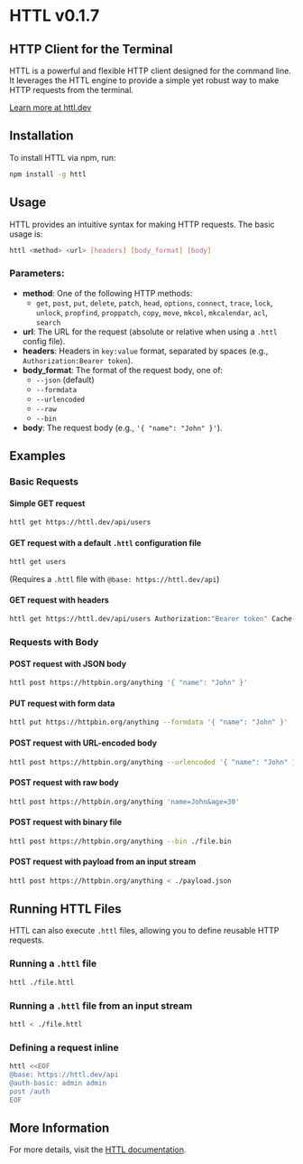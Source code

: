 # HTTL v0.1.7

## HTTP Client for the Terminal

HTTL is a powerful and flexible HTTP client designed for the command line. It leverages the HTTL engine to provide a simple yet robust way to make HTTP requests from the terminal.

[Learn more at httl.dev](https://httl.dev)

## Installation

To install HTTL via npm, run:

```sh
npm install -g httl
```

## Usage

HTTL provides an intuitive syntax for making HTTP requests. The basic usage is:

```sh
httl <method> <url> [headers] [body_format] [body]
```

### Parameters:
- **method**: One of the following HTTP methods:
  - `get`, `post`, `put`, `delete`, `patch`, `head`, `options`, `connect`, `trace`, `lock`, `unlock`, `propfind`, `proppatch`, `copy`, `move`, `mkcol`, `mkcalendar`, `acl`, `search`
- **url**: The URL for the request (absolute or relative when using a `.httl` config file).
- **headers**: Headers in `key:value` format, separated by spaces (e.g., `Authorization:Bearer token`).
- **body_format**: The format of the request body, one of:
  - `--json` (default)
  - `--formdata`
  - `--urlencoded`
  - `--raw`
  - `--bin`
- **body**: The request body (e.g., `'{ "name": "John" }'`).

## Examples

### Basic Requests

#### Simple GET request
```sh
httl get https://httl.dev/api/users
```

#### GET request with a default `.httl` configuration file
```sh
httl get users
```
(Requires a `.httl` file with `@base: https://httl.dev/api`)

#### GET request with headers
```sh
httl get https://httl.dev/api/users Authorization:"Bearer token" Cache-Control:private
```

### Requests with Body

#### POST request with JSON body
```sh
httl post https://httpbin.org/anything '{ "name": "John" }'
```

#### PUT request with form data
```sh
httl put https://httpbin.org/anything --formdata '{ "name": "John" }'
```

#### POST request with URL-encoded body
```sh
httl post https://httpbin.org/anything --urlencoded '{ "name": "John" }'
```

#### POST request with raw body
```sh
httl post https://httpbin.org/anything 'name=John&age=30'
```

#### POST request with binary file
```sh
httl post https://httpbin.org/anything --bin ./file.bin
```

#### POST request with payload from an input stream
```sh
httl post https://httpbin.org/anything < ./payload.json
```

## Running HTTL Files

HTTL can also execute `.httl` files, allowing you to define reusable HTTP requests.

### Running a `.httl` file
```sh
httl ./file.httl
```

### Running a `.httl` file from an input stream
```sh
httl < ./file.httl
```

### Defining a request inline
```sh
httl <<EOF
@base: https://httl.dev/api
@auth-basic: admin admin
post /auth
EOF
```

## More Information
For more details, visit the [HTTL documentation](https://httl.dev/docs).

